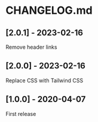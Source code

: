 # CHANGELOG.md

## [2.0.1] - 2023-02-16

Remove header links

## [2.0.0] - 2023-02-16

Replace CSS with Tailwind CSS

## [1.0.0] - 2020-04-07

First release
